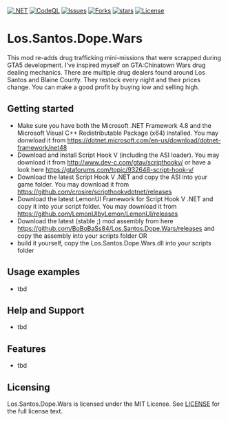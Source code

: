 [![.NET](https://github.com/BoBoBaSs84/Los.Santos.Dope.Wars/actions/workflows/dotnet.yml/badge.svg?branch=main)](https://github.com/BoBoBaSs84/Los.Santos.Dope.Wars/actions/workflows/dotnet.yml)
[![CodeQL](https://github.com/BoBoBaSs84/Los.Santos.Dope.Wars/actions/workflows/codeql-analysis.yml/badge.svg?branch=main)](https://github.com/BoBoBaSs84/Los.Santos.Dope.Wars/actions/workflows/codeql-analysis.yml)
[![Issues](https://img.shields.io/github/issues/BoBoBaSs84/Los.Santos.Dope.Wars)](https://github.com/BoBoBaSs84/Los.Santos.Dope.Wars/issues)
[![Forks](https://img.shields.io/github/forks/BoBoBaSs84/Los.Santos.Dope.Wars)](https://github.com/BoBoBaSs84/Los.Santos.Dope.Wars/network)
[![stars](https://img.shields.io/github/stars/BoBoBaSs84/Los.Santos.Dope.Wars)](https://github.com/BoBoBaSs84/Los.Santos.Dope.Wars/stargazers)
[![License](https://img.shields.io/github/license/BoBoBaSs84/Los.Santos.Dope.Wars)](https://github.com/BoBoBaSs84/Los.Santos.Dope.Wars/blob/main/LICENSE)

# Los.Santos.Dope.Wars

This mod re-adds drug trafficking mini-missions that were scrapped during GTA5 development. I've inspired myself on GTA:Chinatown Wars drug dealing mechanics. There are multiple drug dealers found around Los Santos and Blaine County. They restock every night and their prices change. You can make a good profit by buying low and selling high.

## Getting started

- Make sure you have both the Microsoft .NET Framework 4.8 and the Microsoft Visual C++ Redistributable Package (x64) installed. You may donwload it from https://dotnet.microsoft.com/en-us/download/dotnet-framework/net48
- Download and install Script Hook V (including the ASI loader). You may download it from http://www.dev-c.com/gtav/scripthookv/ or have a look here https://gtaforums.com/topic/932648-script-hook-v/
- Download the latest Script Hook V .NET and copy the ASI into your game folder. You may download it from https://github.com/crosire/scripthookvdotnet/releases
- Download the latest LemonUI Framework for Script Hook V .NET and copy it into your script folder. You may download it from https://github.com/LemonUIbyLemon/LemonUI/releases
- Download the latest (stable ;) mod assembly from here https://github.com/BoBoBaSs84/Los.Santos.Dope.Wars/releases and copy the assembly into your scripts folder
OR
- build it yourself, copy the Los.Santos.Dope.Wars.dll into your scripts folder

## Usage examples

- tbd

## Help and Support

- tbd

## Features

- tbd

## Licensing

Los.Santos.Dope.Wars is licensed under the MIT License. See [LICENSE](LICENSE) for the full license text.
